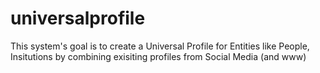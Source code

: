 # universalprofile
This system's goal is to create a Universal Profile for Entities like People, Insitutions by combining exisiting profiles from Social Media (and www)

